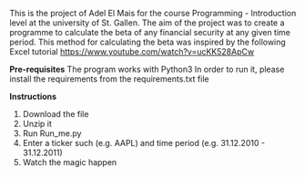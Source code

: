 This is the project of Adel El Mais for the course Programming - Introduction level at the university of St. Gallen.
The aim of the project was to create a programme to calculate the beta of any financial security at any given time period.
This method for calculating the beta was inspired by the following Excel tutorial https://www.youtube.com/watch?v=ucKK528ApCw

**Pre-requisites**
The program works with Python3
In order to run it, please install the requirements from the requirements.txt file

**Instructions**
1. Download the file
2. Unzip it
3. Run Run_me.py
4. Enter a ticker such (e.g. AAPL) and time period (e.g. 31.12.2010 - 31.12.2011)
5. Watch the magic happen

